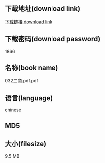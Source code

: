 ## 下载地址(download link)
[下载链接 download link](https://tutu365.netlify.app/?s=032%E4%BA%8C%E5%95%86.pdf)

## 下载密码(download password)
1866

## 名称(book name)
032二商.pdf.pdf

## 语言(language)
chinese

## MD5


## 大小(filesize)
9.5 MB
